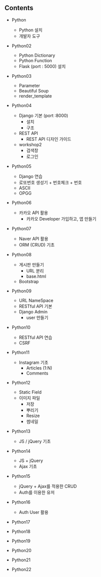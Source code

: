 ## Contents

- Python
  - Python 설치
  - 개발자 도구
- Python02
  - Python Dictionary
  - Python Function
  - Flask (port : 5000) 설치
- Python03
  - Parameter
  - Beautiful Soup
  - render_template
- Python04
  - Django 기본 (port :8000) 
    - 설치
    - 구조
  - REST API
    - REST API 디자인 가이드
  - workshop2
    - 검색창
    - 로그인
- Python05
  - Django 연습 
  - 로또번호 생성기 + 번호체크 + 번호
  - ASCII
  - OPGG
- Python06
  - 카카오 API 활용
    - 카카오 Developer 가입하고, 앱 만들기
- Python07
  - Naver API 활용
  - ORM (CRUD) 기초
- Python08
  - 게시판 만들기
    - URL 분리
    - base.html
  - Bootstrap
- Python09
  - URL NameSpace
  - RESTful API 기본
  - Django Admin 
    - user 만들기 
- Python10
  - RESTful API 연습
  - CSRF
- Python11
  - Instagram 기초
    - Articles (1:N)
    - Comments
- Python12
  - Static Field
  - 이미지 파일
    - 저장
    - 뿌리기
    - Resize
    - 썸네일
- Python13
  - JS / jQuery 기초
- Python14
  - JS + jQuery
  - Ajax 기초
- Python15
  - jQuery + Ajax를 적용한 CRUD
  - Auth를 이용한 유저

- Python16

  - Auth User 활용

- Python17

- Python18

- Python19

- Python20

- Python21

- Python22

  